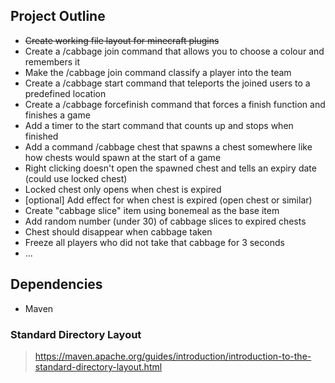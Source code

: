 ## Project Outline
- ~~Create working file layout for minecraft plugins~~
- Create a /cabbage join command that allows you to choose a colour and remembers it
- Make the /cabbage join command classify a player into the team
- Create a /cabbage start command that teleports the joined users to a predefined location
- Create a /cabbage forcefinish command that forces a finish function and finishes a game
- Add a timer to the start command that counts up and stops when finished
- Add a command /cabbage chest that spawns a chest somewhere like how chests would spawn at the start of a game
- Right clicking doesn't open the spawned chest and tells an expiry date (could use locked chest)
- Locked chest only opens when chest is expired
- [optional] Add effect for when chest is expired (open chest or similar)
- Create "cabbage slice" item using bonemeal as the base item
- Add random number (under 30) of cabbage slices to expired chests
- Chest should disappear when cabbage taken
- Freeze all players who did not take that cabbage for 3 seconds
- ...

## Dependencies
- Maven

### Standard Directory Layout
> https://maven.apache.org/guides/introduction/introduction-to-the-standard-directory-layout.html
